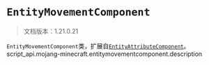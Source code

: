 # `EntityMovementComponent`

> 文档版本：1.21.0.21

`EntityMovementComponent`类，扩展自[`EntityAttributeComponent`](./entityattributecomponent.md)。script_api.mojang-minecraft.entitymovementcomponent.description

